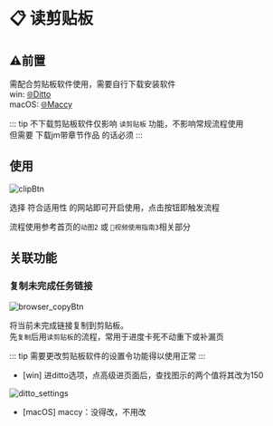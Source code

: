 # 📋 读剪贴板

## ⚠️前置

需配合剪贴板软件使用，需要自行下载安装软件  
win: [🌐Ditto](https://github.com/sabrogden/Ditto)  
macOS: [🌐Maccy](https://github.com/p0deje/Maccy)  


::: tip 不下载剪贴板软件仅影响 `读剪贴板` 功能，不影响常规流程使用  
但需要 下载jm带章节作品 的话必须
:::

## 使用

![clipBtn](../assets/img/feat/clipBtn.png)

选择 符合适用性 的网站即可开启使用，点击按钮即触发流程  

流程使用参考首页的`动图2` 或 `🎥视频使用指南3`相关部分

## 关联功能

### 复制未完成任务链接

![browser_copyBtn](../assets/img/feat/browser_copyBtn.png)

将当前未完成链接复制到剪贴板。  
先`复制`后用`读剪贴板`的流程，常用于进度卡死不动重下或补漏页

::: tip 需要更改剪贴板软件的设置令功能得以使用正常
:::

- [win] 进ditto选项，点高级进页面后，查找图示的两个值将其改为150

![ditto_settings](../assets/img/faq/ditto_settings.png)

- [macOS] maccy：没得改，不用改  

